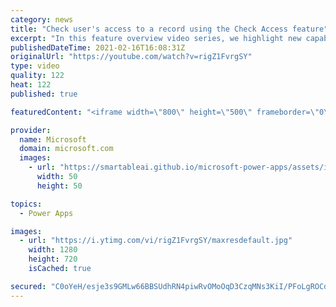 ```yaml
---
category: news
title: "Check user's access to a record using the Check Access feature"
excerpt: "In this feature overview video series, we highlight new capabilities included in the latest update to Microsoft Power Apps.  This featured product update to Power Apps highlights check access, a new record level security feature admins can use to check and assign security roles.  Get the most out of"
publishedDateTime: 2021-02-16T16:08:31Z
originalUrl: "https://youtube.com/watch?v=rigZ1FvrgSY"
type: video
quality: 122
heat: 122
published: true

featuredContent: "<iframe width=\"800\" height=\"500\" frameborder=\"0\" src=\"https://www.youtube.com/embed/rigZ1FvrgSY\" allow=\"accelerometer; autoplay; encrypted-media; gyroscope; picture-in-picture\" allowfullscreen></iframe>"

provider:
  name: Microsoft
  domain: microsoft.com
  images:
    - url: "https://smartableai.github.io/microsoft-power-apps/assets/images/organizations/microsoft.com-50x50.jpg"
      width: 50
      height: 50

topics:
  - Power Apps

images:
  - url: "https://i.ytimg.com/vi/rigZ1FvrgSY/maxresdefault.jpg"
    width: 1280
    height: 720
    isCached: true

secured: "C0oYeH/esje3s9GMLw66BBSUdhRN4piwRvOMoOqD3CzqMNs3KiI/PFoLgROCdGsrtAXXrw6mDNdSMZqDHqs43BYR2O2fcDLut6C05aAI3JigpLZ+IZZxTZjSPBkPqqsTuroA5IUUpLBgaeMt2r6kyfOwc4zTE41irl9InyozH6rHAbvC1Eq3G6N9V2rA+IiKyNOOARZ0vK0MdfAqPyjM0MXkOJ8h7UK8U7ynvq/vff7UYOYqX8mcSKGmPuufLQYNgKW1GZtrZJGXClWRBy7CaOju9yI97ykWHNeaSZRY6l1iyGg0IoU0K8xk8iseQg0fylGoeNqTn6iVIrixZXRClawEFWpJfXygvz+FBgybxOEWw/O52FFNl6ZujeuZRJ6HvsZfOLKWSHgHTcD7i/F+v61TUx4aDRuhUr5NH79Zk8A=;FEYl0JfeRXjl0WiaT1981Q=="
---
```


